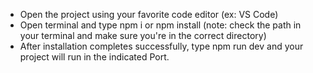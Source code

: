 - Open the project using your favorite code editor (ex: VS Code)
- Open terminal and type npm i or npm install (note: check the path in your terminal and make sure you're in the correct directory)
- After installation completes successfully, type npm run dev and your project will run in the indicated Port.
